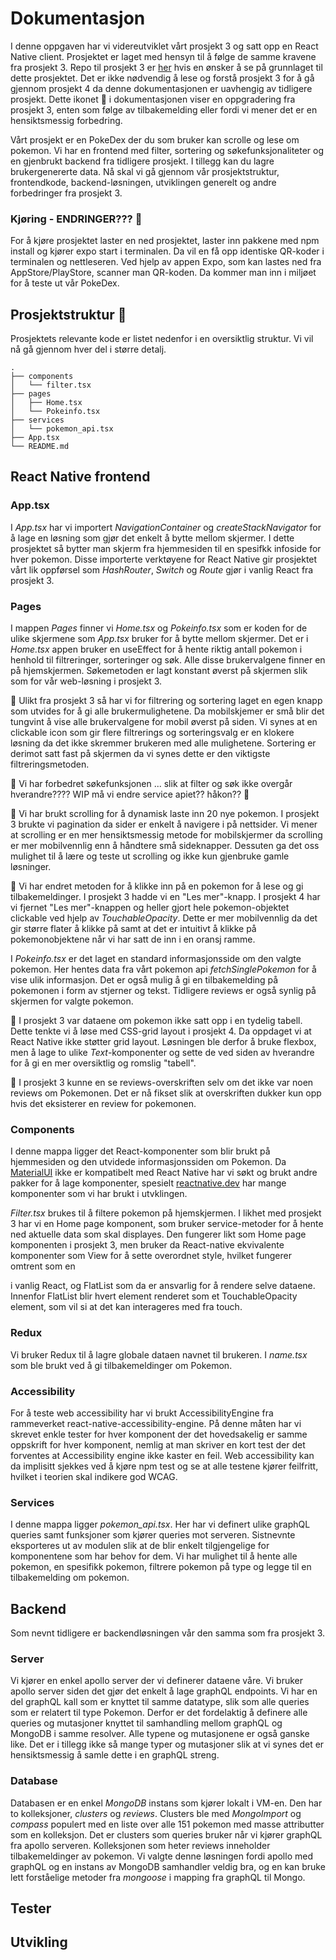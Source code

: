 # Dokumentasjon

I denne oppgaven har vi videreutviklet vårt prosjekt 3 og satt opp en React Native client. Prosjektet er laget med hensyn til å følge de samme kravene fra prosjekt 3. Repo til prosjekt 3 er [her](https://gitlab.stud.idi.ntnu.no/it2810-h21/team-26/webdev-project-3) hvis en ønsker å se på grunnlaget til dette prosjektet. Det er ikke nødvendig å lese og forstå prosjekt 3 for å gå gjennom prosjekt 4 da denne dokumentasjonen er uavhengig av tidligere prosjekt. Dette ikonet :construction: i dokumentasjonen viser en oppgradering fra prosjekt 3, enten som følge av tilbakemelding eller fordi vi mener det er en hensiktsmessig forbedring.

Vårt prosjekt er en PokeDex der du som bruker kan scrolle og lese om pokemon. Vi har en frontend med filter, sortering og søkefunksjonaliteter og en gjenbrukt backend fra tidligere prosjekt. I tillegg kan du lagre brukergenererte data. Nå skal vi gå gjennom vår prosjektstruktur, frontendkode, backend-løsningen, utviklingen generelt og andre forbedringer fra prosjekt 3.

### **Kjøring** - ENDRINGER??? :space_invader:

For å kjøre prosjektet laster en ned prosjektet, laster inn pakkene med npm install og kjører expo start i terminalen. Da vil en få opp identiske QR-koder i terminalen og nettleseren. Ved hjelp av appen Expo, som kan lastes ned fra AppStore/PlayStore, scanner man QR-koden. Da kommer man inn i miljøet for å teste ut vår PokeDex.

## Prosjektstruktur :space_invader:

Prosjektets relevante kode er listet nedenfor i en oversiktlig struktur. Vi vil nå gå gjennom hver del i større detalj.

    .
    ├── components
    │   └── filter.tsx
    ├── pages
    │   ├── Home.tsx
    │   └── Pokeinfo.tsx
    ├── services
    │   └── pokemon_api.tsx
    ├── App.tsx
    └── README.md

## React Native frontend

### **App.tsx**

I _App.tsx_ har vi importert _NavigationContainer_ og _createStackNavigator_ for å lage en løsning som gjør det enkelt å bytte mellom skjermer. I dette prosjektet så bytter man skjerm fra hjemmesiden til en spesifkk infoside for hver pokemon. Disse importerte verktøyene for React Native gir prosjektet vårt lik oppførsel som _HashRouter_, _Switch_ og _Route_ gjør i vanlig React fra prosjekt 3.

### **Pages**

I mappen _Pages_ finner vi _Home.tsx_ og _Pokeinfo.tsx_ som er koden for de ulike skjermene som _App.tsx_ bruker for å bytte mellom skjermer.
Det er i _Home.tsx_ appen bruker en useEffect for å hente riktig antall pokemon i henhold til filtreringer, sorteringer og søk. Alle disse brukervalgene finner en på hjemskjermen. Søkemetoden er lagt konstant øverst på skjermen slik som for vår web-løsning i prosjekt 3.

:construction: Ulikt fra prosjekt 3 så har vi for filtrering og sortering laget en egen knapp som utvides for å gi alle brukermulighetene. Da mobilskjemer er små blir det tungvint å vise alle brukervalgene for mobil øverst på siden. Vi synes at en clickable icon som gir flere filtrerings og sorteringsvalg er en klokere løsning da det ikke skremmer brukeren med alle mulighetene. Sortering er derimot satt fast på skjermen da vi synes dette er den viktigste filtreringsmetoden.

:construction: Vi har forbedret søkefunksjonen ... slik at filter og søk ikke overgår hverandre???? WIP må vi endre service apiet?? håkon?? :space_invader:

:construction: Vi har brukt scrolling for å dynamisk laste inn 20 nye pokemon. I prosjekt 3 brukte vi pagination da sider er enkelt å navigere i på nettsider. Vi mener at scrolling er en mer hensiktsmessig metode for mobilskjermer da scrolling er mer mobilvennlig enn å håndtere små sideknapper. Dessuten ga det oss mulighet til å lære og teste ut scrolling og ikke kun gjenbruke gamle løsninger.

:construction: Vi har endret metoden for å klikke inn på en pokemon for å lese og gi tilbakemeldinger. I prosjekt 3 hadde vi en "Les mer"-knapp. I prosjekt 4 har vi fjernet "Les mer"-knappen og heller gjort hele pokemon-objektet clickable ved hjelp av _TouchableOpacity_. Dette er mer mobilvennlig da det gir større flater å klikke på samt at det er intuitivt å klikke på pokemonobjektene når vi har satt de inn i en oransj ramme.

I _Pokeinfo.tsx_ er det laget en standard informasjonsside om den valgte pokemon. Her hentes data fra vårt pokemon api _fetchSinglePokemon_ for å vise ulik informasjon. Det er også mulig å gi en tilbakemelding på pokemonen i form av stjerner og tekst. Tidligere reviews er også synlig på skjermen for valgte pokemon.

:construction: I prosjekt 3 var dataene om pokemon ikke satt opp i en tydelig tabell. Dette tenkte vi å løse med CSS-grid layout i prosjekt 4. Da oppdaget vi at React Native ikke støtter grid layout. Løsningen ble derfor å bruke flexbox, men å lage to ulike _Text_-komponenter og sette de ved siden av hverandre for å gi en mer oversiktlig og romslig "tabell".

:construction: I prosjekt 3 kunne en se reviews-overskriften selv om det ikke var noen reviews om Pokemonen. Det er nå fikset slik at overskriften dukker kun opp hvis det eksisterer en review for pokemonen.

### **Components**

I denne mappa ligger det React-komponenter som blir brukt på hjemmesiden og den utvidede informasjonssiden om Pokemon. Da [MaterialUI](https://mui.com/) ikke er kompatibelt med React Native har vi søkt og brukt andre pakker for å lage komponenter, spesielt [reactnative.dev](https://reactnative.dev/) har mange komponenter som vi har brukt i utvklingen.

_Filter.tsx_ brukes til å filtere pokemon på hjemskjermen.
I likhet med prosjekt 3 har vi en Home page komponent, som bruker service-metoder for å hente
ned aktuelle data som skal displayes. Den fungerer likt som Home page komponenten i prosjekt 3,
men bruker da React-native ekvivalente komponenter som View for å sette overordnet style, hvilket fungerer omtrent som en <div> i vanlig React, og FlatList som da er ansvarlig for å rendere selve dataene. Innenfor FlatList blir hvert element renderet som et TouchableOpacity element, som vil si at det kan interageres med fra touch.

### **Redux**
Vi bruker Redux til å lagre globale dataen navnet til brukeren. I _name.tsx_ som ble brukt ved å gi tilbakemeldinger om Pokemon.

### **Accessibility**
For å teste web accessibility har vi brukt AccessibilityEngine fra rammeverket 
react-native-accessibility-engine. På denne måten har vi skrevet enkle tester
for hver komponent der det hovedsakelig er samme oppskrift for hver komponent, 
nemlig at man skriver en kort test der det forventes at Accessibility engine ikke
kaster en feil. Web accessibility kan da implisitt sjekkes ved å kjøre npm test
og se at alle testene kjører feilfritt, hvilket i teorien skal indikere god
WCAG.

### **Services**

I denne mappa ligger _pokemon_api.tsx_. Her har vi definert ulike graphQL queries samt funksjoner som kjører queries mot serveren. Sistnevnte eksporteres ut av modulen slik at de blir enkelt tilgjengelige for komponentene som har behov for dem. Vi har mulighet til å hente alle pokemon, en spesifikk pokemon, filtrere pokemon på type og legge til en tilbakemelding om pokemon.

## Backend

Som nevnt tidligere er backendløsningen vår den samma som fra prosjekt 3.

### Server

Vi kjører en enkel apollo server der vi definerer dataene våre. Vi bruker apollo server siden det gjør det enkelt å lage graphQL endpoints. Vi har en del graphQL kall som er knyttet til samme datatype, slik som alle queries som er relatert til type Pokemon. Derfor er det fordelaktig å definere alle queries og mutasjoner knyttet til samhandling mellom graphQL og MongoDB i samme resolver. Alle typene og mutasjonene er også ganske like. Det er i tillegg ikke så mange typer og mutasjoner slik at vi synes det er hensiktsmessig å samle dette i en graphQL streng.

### Database

Databasen er en enkel _MongoDB_ instans som kjører lokalt i VM-en. Den har to kolleksjoner, _clusters_ og _reviews_. Clusters ble med _MongoImport_ og _compass_ populert med en liste over alle 151 pokemon med masse attributter som en kolleksjon. Det er clusters som queries bruker når vi kjører graphQL fra apollo serveren. Kolleksjonen som heter reviews inneholder tilbakemeldinger av pokemon. Vi valgte denne løsningen fordi apollo med graphQL og en instans av MongoDB samhandler veldig bra, og en kan bruke lett forståelige metoder fra _mongoose_ i mapping fra graphQL til Mongo.

## Tester

## Utvikling
